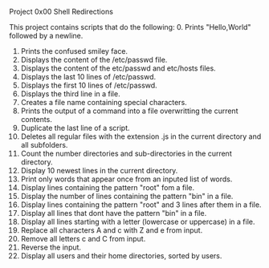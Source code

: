 Project 0x00 Shell Redirections

This project contains scripts that do the following:
0. Prints "Hello,World" followed by a newline.
1. Prints the confused smiley face.
2. Displays the content of the /etc/passwd file.
3. Displays the content of the etc/passwd and etc/hosts files.
4. Displays the last 10 lines of /etc/passwd.
5. Displays the first 10 lines of /etc/passwd.
6. Displays the third line in a file.
7. Creates a file name containing special characters.
8. Prints the output of a command into a file overwritting the current contents.
9. Duplicate the last line of a script.
10. Deletes all regular files with the extension .js in the current directory and all subfolders.
11. Count the number directories and sub-directories in the current directory.
12. Display 10 newest lines in the current directory.
13. Print only words that appear once from an inputed list of words.
14. Display lines containing the pattern "root" fom a file.
15. Display the number of lines containing the pattern "bin" in a file.
16. Display lines containing the pattern "root" and 3 lines after them in a file.
17. Display all lines that dont have the pattern "bin" in a file.
18. Display all lines starting with a letter (lowercase or uppercase) in a file.
19. Replace all characters A and c with Z and e from input.
20. Remove all letters c and C from input.
21. Reverse the input.
22. Display all users and their home directories, sorted by users.